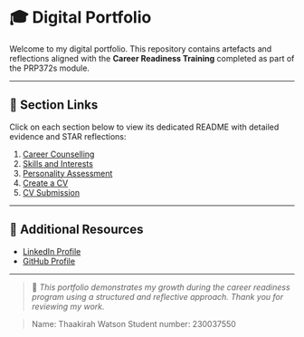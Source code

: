 # 🎓 Digital Portfolio

Welcome to my digital portfolio. This repository contains artefacts and reflections aligned with the **Career Readiness Training** completed as part of the PRP372s module.

---

## 📂 Section Links

Click on each section below to view its dedicated README with detailed evidence and STAR reflections:

1. [Career Counselling](./career-counselling.md)
2. [Skills and Interests](./skills-and-interestsE.md)
3. [Personality Assessment](./personality-assessment.md)
4. [Create a CV](./create-cv.md)
5. [CV Submission](./cv-submission.md)

---

## 🔗 Additional Resources

- [LinkedIn Profile](www.linkedin.com/in/thaakirah-watson-b85989216)
- [GitHub Profile](https://github.com/ThaakirahWatson)

---

> 📝 *This portfolio demonstrates my growth during the career readiness program using a structured and reflective approach. Thank you for reviewing my work.*

> Name: Thaakirah Watson
> Student number: 230037550
